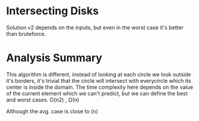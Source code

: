 # Intersecting Disks
Solution v2 depends on the inputs, but even in the worst case it's better than bruteforce.

# Analysis Summary

This algorithm is different, instead of looking at each circle we look outside it's borders, it's trivial that the circle will intersect with everycircle which its center is inside the domain.
The time complexity here depends on the value of the current element which we can't predict, but we can define the best and worst cases.
O(n2) , Ω(n)

Although the avg. case is close to (n)
